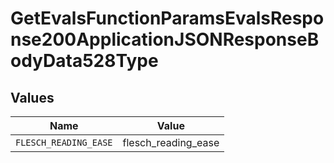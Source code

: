 # GetEvalsFunctionParamsEvalsResponse200ApplicationJSONResponseBodyData528Type


## Values

| Name                  | Value                 |
| --------------------- | --------------------- |
| `FLESCH_READING_EASE` | flesch_reading_ease   |
